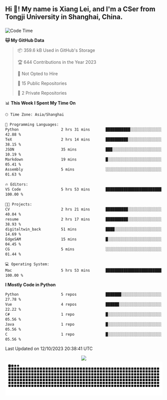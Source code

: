 <h2 align="left">Hi 👋! My name is Xiang Lei, and I'm a CSer from Tongji University in Shanghai, China.</h2>

###

<!--START_SECTION:waka-->
![Code Time](http://img.shields.io/badge/Code%20Time-242%20hrs%2028%20mins-blue)

**🐱 My GitHub Data** 

> 📦 359.6 kB Used in GitHub's Storage 
 > 
> 🏆 644 Contributions in the Year 2023
 > 
> 🚫 Not Opted to Hire
 > 
> 📜 15 Public Repositories 
 > 
> 🔑 2 Private Repositories 
 > 
📊 **This Week I Spent My Time On** 

```text
🕑︎ Time Zone: Asia/Shanghai

💬 Programming Languages: 
Python                   2 hrs 31 mins       ███████████░░░░░░░░░░░░░░   42.88 % 
TeX                      2 hrs 14 mins       ██████████░░░░░░░░░░░░░░░   38.15 % 
JSON                     35 mins             ███░░░░░░░░░░░░░░░░░░░░░░   10.19 % 
Markdown                 19 mins             █░░░░░░░░░░░░░░░░░░░░░░░░   05.41 % 
Assembly                 5 mins              ░░░░░░░░░░░░░░░░░░░░░░░░░   01.63 % 

🔥 Editors: 
VS Code                  5 hrs 53 mins       █████████████████████████   100.00 % 

🐱‍💻 Projects: 
CV                       2 hrs 21 mins       ██████████░░░░░░░░░░░░░░░   40.04 % 
resume                   2 hrs 17 mins       ██████████░░░░░░░░░░░░░░░   38.93 % 
digitaltwin_back         51 mins             ████░░░░░░░░░░░░░░░░░░░░░   14.69 % 
EdgeSAM                  15 mins             █░░░░░░░░░░░░░░░░░░░░░░░░   04.45 % 
CG                       5 mins              ░░░░░░░░░░░░░░░░░░░░░░░░░   01.44 % 

💻 Operating System: 
Mac                      5 hrs 53 mins       █████████████████████████   100.00 % 
```

**I Mostly Code in Python** 

```text
Python                   5 repos             ███████░░░░░░░░░░░░░░░░░░   27.78 % 
Vue                      4 repos             ██████░░░░░░░░░░░░░░░░░░░   22.22 % 
C#                       1 repo              █░░░░░░░░░░░░░░░░░░░░░░░░   05.56 % 
Java                     1 repo              █░░░░░░░░░░░░░░░░░░░░░░░░   05.56 % 
C                        1 repo              █░░░░░░░░░░░░░░░░░░░░░░░░   05.56 % 
```




 Last Updated on 12/10/2023 20:38:41 UTC
<!--END_SECTION:waka-->

<div align="center">
  <img src="https://github-readme-stats.vercel.app/api?username=Lei00764&show_icons=true&theme=radical" />
 </div>

 <div align="center">

<picture>
  <source media="(prefers-color-scheme: dark)" srcset="https://raw.githubusercontent.com/Lei00764/Lei00764/output/github-contribution-grid-snake-dark.svg">
  <source media="(prefers-color-scheme: light)" srcset="https://raw.githubusercontent.com/Lei00764/Lei00764/output/github-contribution-grid-snake.svg">
  <img alt="github contribution grid snake animation" src="https://raw.githubusercontent.com/Lei00764/Lei00764/output/github-contribution-grid-snake.svg">
</picture>

</div>




